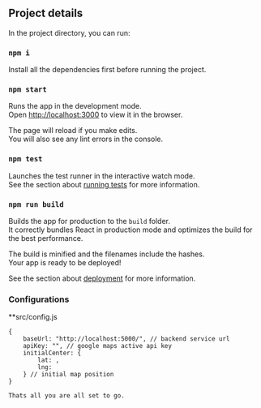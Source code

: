 ## Project details

In the project directory, you can run:

### `npm i`
Install all the dependencies first before running the project.

### `npm start`

Runs the app in the development mode.<br />
Open [http://localhost:3000](http://localhost:3000) to view it in the browser.

The page will reload if you make edits.<br />
You will also see any lint errors in the console.

### `npm test`

Launches the test runner in the interactive watch mode.<br />
See the section about [running tests](https://facebook.github.io/create-react-app/docs/running-tests) for more information.

### `npm run build`

Builds the app for production to the `build` folder.<br />
It correctly bundles React in production mode and optimizes the build for the best performance.

The build is minified and the filenames include the hashes.<br />
Your app is ready to be deployed!

See the section about [deployment](https://facebook.github.io/create-react-app/docs/deployment) for more information.

### Configurations
**src/config.js
```
{
    baseUrl: "http://localhost:5000/", // backend service url
    apiKey: "", // google maps active api key
    initialCenter: {
        lat: ,
        lng: 
    } // initial map position
}
```
 `Thats all you are all set to go.`